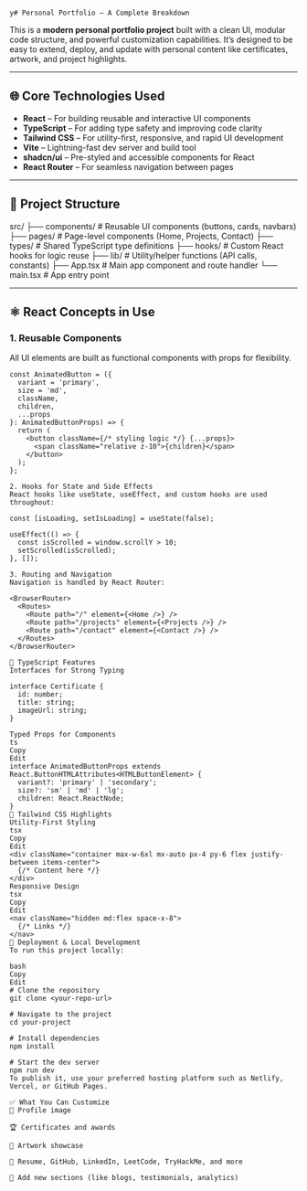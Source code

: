                                                                                                                                                                                                                                                                                                                                                                                                               y# Personal Portfolio – A Complete Breakdown

This is a **modern personal portfolio project** built with a clean UI, modular code structure, and powerful customization capabilities. It’s designed to be easy to extend, deploy, and update with personal content like certificates, artwork, and project highlights.

---

## 🌐 Core Technologies Used

- **React** – For building reusable and interactive UI components  
- **TypeScript** – For adding type safety and improving code clarity  
- **Tailwind CSS** – For utility-first, responsive, and rapid UI development  
- **Vite** – Lightning-fast dev server and build tool  
- **shadcn/ui** – Pre-styled and accessible components for React  
- **React Router** – For seamless navigation between pages  

---

## 📁 Project Structure

src/
├── components/ # Reusable UI components (buttons, cards, navbars)
├── pages/ # Page-level components (Home, Projects, Contact)
├── types/ # Shared TypeScript type definitions
├── hooks/ # Custom React hooks for logic reuse
├── lib/ # Utility/helper functions (API calls, constants)
├── App.tsx # Main app component and route handler
└── main.tsx # App entry point


---

## ⚛️ React Concepts in Use

### 1. Reusable Components

All UI elements are built as functional components with props for flexibility.

```tsx
const AnimatedButton = ({
  variant = 'primary',
  size = 'md',
  className,
  children,
  ...props
}: AnimatedButtonProps) => {
  return (
    <button className={/* styling logic */} {...props}>
      <span className="relative z-10">{children}</span>
    </button>
  );
};

2. Hooks for State and Side Effects
React hooks like useState, useEffect, and custom hooks are used throughout:

const [isLoading, setIsLoading] = useState(false);

useEffect(() => {
  const isScrolled = window.scrollY > 10;
  setScrolled(isScrolled);
}, []);

3. Routing and Navigation
Navigation is handled by React Router:

<BrowserRouter>
  <Routes>
    <Route path="/" element={<Home />} />
    <Route path="/projects" element={<Projects />} />
    <Route path="/contact" element={<Contact />} />
  </Routes>
</BrowserRouter>

🧠 TypeScript Features
Interfaces for Strong Typing

interface Certificate {
  id: number;
  title: string;
  imageUrl: string;
}

Typed Props for Components
ts
Copy
Edit
interface AnimatedButtonProps extends React.ButtonHTMLAttributes<HTMLButtonElement> {
  variant?: 'primary' | 'secondary';
  size?: 'sm' | 'md' | 'lg';
  children: React.ReactNode;
}
🎨 Tailwind CSS Highlights
Utility-First Styling
tsx
Copy
Edit
<div className="container max-w-6xl mx-auto px-4 py-6 flex justify-between items-center">
  {/* Content here */}
</div>
Responsive Design
tsx
Copy
Edit
<nav className="hidden md:flex space-x-8">
  {/* Links */}
</nav>
🚀 Deployment & Local Development
To run this project locally:

bash
Copy
Edit
# Clone the repository
git clone <your-repo-url>

# Navigate to the project
cd your-project

# Install dependencies
npm install

# Start the dev server
npm run dev
To publish it, use your preferred hosting platform such as Netlify, Vercel, or GitHub Pages.

✅ What You Can Customize
👤 Profile image

🏆 Certificates and awards

🎨 Artwork showcase

📄 Resume, GitHub, LinkedIn, LeetCode, TryHackMe, and more

🧠 Add new sections (like blogs, testimonials, analytics)
